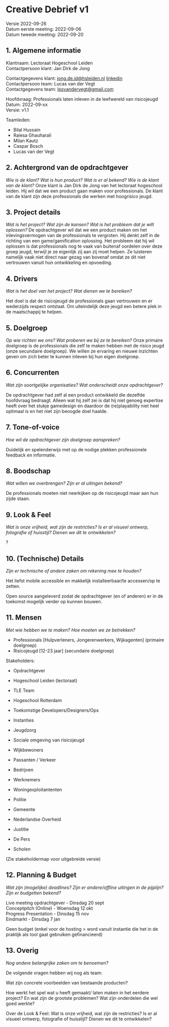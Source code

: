 # Creative Debrief v1

Versie 2022-09-26  
Datum eerste meeting: 2022-09-06  
Datum tweede meeting: 2022-09-20  

## 1. Algemene informatie

Klantnaam: Lectoraat Hogeschool Leiden  
Contactpersoon klant: Jan Dirk de Jong  

Contactgegevens klant: jong.de.jd@hsleiden.nl [linkedin](https://www.linkedin.com/in/jan-dirk-de-jong-a7b9b215/)  
Contactpersoon team: Lucas van der Vegt  
Contactgegevens team: lpsvandervegt@gmail.com  

Hoofdvraag: Professionals laten inleven in de leefwereld van risicojeugd  
Datum: 2022-09-xx  
Versie: v1.1  

Teamleden:
- Bilal Hussain
- Raiesa Ghauharali 
- Milan Kautz
- Caspar Bosch
- Lucas van der Vegt

## 2. Achtergrond van de opdrachtgever
*Wie is de klant? Wat is hun product? Wat is er al bekend? Wie is de klant van de klant?*
Onze klant is Jan Dirk de Jong van het lectoraat hogeschool leiden. Hij wil dat we een product gaan maken voor professionals. De klant van de klant zijn deze professionals die werken met hoogrisico jeugd.

## 3. Project details
*Wat is het project? Wat zijn de kansen? Wat is het probleem dat je wilt oplossen?*
De opdrachtgever wil dat we een product maken om het inlevingsvermogen van de professionals te vergroten. Hij denkt zelf in de richting van een game/gamification oplossing. Het probleem dat hij wil oplossen is dat professionals nog te vaak van buitenaf oordelen over deze groep jeugd, terwijl je ze eigenlijk zij aan zij moet helpen. Ze luisteren namelijk vaak niet direct naar gezag van bovenaf omdat ze dit niet vertrouwen vanuit hun ontwikkeling en opvoeding.

## 4. Drivers
*Wat is het doel van het project? Wat dienen we te bereiken?*

Het doel is dat de risicojeugd de professionals gaan vertrouwen en er wederzijds respect ontstaat. Om uiteindelijk deze jeugd een betere plek in de maatschappij te helpen.

## 5. Doelgroep
*Op wie richten we ons? Wat proberen we bij ze te bereiken?*
Onze primaire doelgroep is de professionals die zelf te maken hebben met de risico jeugd (onze secundaire doelgroep). We willen ze ervaring en nieuwe inzichten geven om zich beter te kunnen inleven bij hun eigen doelgroep.

## 6. Concurrenten
*Wat zijn soortgelijke organisaties? Wat onderscheidt onze opdrachtgever?*

De opdrachtgever had zelf al een product ontwikkeld die dezelfde hoofdvraag bedraagt. Alleen wat hij zelf zei is dat hij niet genoeg expertise heeft over het stukje gamedesign en daardoor de (re)playability niet heel optimaal is en het niet zijn beoogde doel haalde.

## 7. Tone-of-voice
*Hoe wil de opdrachtgever zijn doelgroep aanspreken?*

Duidelijk en spelenderwijs met op de nodige plekken professionele feedback en informatie.

## 8. Boodschap
*Wat willen we overbrengen? Zijn er al uitingen bekend?*

De professionals moeten niet neerkijken op de risicojeugd maar aan hun zijde staan.

## 9. Look & Feel
*Wat is onze vrijheid, wat zijn de restricties? Is er al visueel ontwerp, fotografie of huisstijl? Dienen we dit te ontwikkelen?*

?

<!-- TODO: vragen -->

## 10. (Technische) Details
*Zijn er technische of andere zaken om rekening mee te houden?*

Het liefst mobile accessible en makkelijk installeerbaar/te accessen/op te zetten.

Open source aangeleverd zodat de opdrachtgever (en of anderen) er in de toekomst mogelijk verder op kunnen bouwen.

## 11. Mensen
*Met wie hebben we te maken? Hoe moeten we ze betrekken?*

- Professionals [Hulpverleners, Jongerenwerkers, Wijkagenten] (primaire doelgroep) 
- Risicojeugd [12-23 jaar] (secundaire doelgroep)

Stakeholders:
- Opdrachtgever
- Hogeschool Leiden (lectoraat)
- TLE Team
- Hogeschool Rotterdam
- Toekomstige Developers/Designers/Ops

- Instanties
- Jeugdzorg
- Sociale omgeving van risicojeugd
- Wijkbewoners
- Passanten / Verkeer
- Bedrijven
- Werknemers
- Woningexploitantenten
- Politie
- Gemeente
- Nederlandse Overheid
- Justitie
- De Pers
- Scholen

(Zie stakeholdermap voor uitgebreide versie)

## 12. Planning & Budget
*Wat zijn (mogelijke) deadlines? Zijn er andere/offline uitingen in de pijplijn? Zijn er budgetten bekend?*

Live meeting opdrachtgever - Dinsdag 20 sept  
Conceptpitch (Online) - Woensdag 12 okt  
Progress Presentation - Dinsdag 15 nov  
Eindmarkt - Dinsdag 7 jan  

Geen budget (enkel voor de hosting > word vanuit instantie die het in de praktijk als tool gaat gebruiken gefinancieerd)


## 13. Overig
*Nog andere belangrijke zaken om te benoemen?*

De volgende vragen hebben wij nog als team:


Wat zijn concrete voorbeelden van bestaande producten?

Hoe werkt het spel wat u heeft gemaakt/ laten maken in het eerdere project? En wat zijn de grootste problemen? Wat zijn onderdelen die wel goed werkte?

Over de Look & Feel: Wat is onze vrijheid, wat zijn de restricties? Is er al visueel ontwerp, fotografie of huisstijl? Dienen we dit te ontwikkelen?